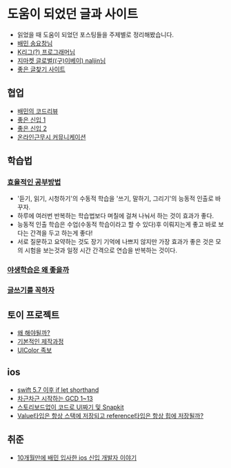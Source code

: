 # 도움이 되었던 글과 사이트
- 읽었을 때 도움이 되었던 포스팅들을 주제별로 정리해봤습니다.
- [배민 송요창님](https://medium.com/@totuworld)
- [K리그(?) 프로그래머님](https://jeho.page/)
- [지마켓 글로벌((구)이베이) naljin님](https://sujinnaljin.medium.com)
- [좋은 글찾기 사이트](https://mysetting.io/)

## 협업
- [배민의 코드리뷰](https://techblog.woowahan.com/2712/)
- [좋은 신입 1](https://medium.com/@totuworld/%EB%82%B4%EA%B0%80-%EB%A7%8C%EB%82%9C-%EC%9D%BC%EC%9E%98%EB%9F%AC-%EC%8B%A0%EC%9E%85%EC%9D%98-%ED%8A%B9%EC%A7%95-75ad4dd7e243)
- [좋은 신입 2](https://medium.com/@totuworld/%EB%82%B4%EA%B0%80-%EB%A7%8C%EB%82%9C-%EC%9D%BC%EC%9E%98%EB%9F%AC-%EC%8B%A0%EC%9E%85%EC%9D%98-%ED%8A%B9%EC%A7%95-part-2-f23a36c3ee7f)
- [온라인근무시 커뮤니케이션](https://medium.com/@totuworld/%EC%98%A8%EB%9D%BC%EC%9D%B8-%EA%B7%BC%EB%AC%B4%ED%99%98%EA%B2%BD%EC%97%90%EC%84%9C-%EC%8B%AC%EB%A6%AC%EC%A0%81-%EC%95%88%EC%A0%84%EA%B0%90-%EB%86%92%EC%9D%B4%EB%8A%94-%EC%89%AC%EC%9A%B4-%EB%B0%A9%EB%B2%95-3%EA%B0%80%EC%A7%80-31849b6a2224)

## 학습법

### [효율적인 공부방법](https://21erick.org/column/6565/)

- '듣기, 읽기, 시청하기'의 수동적 학습을 '쓰기, 말하기, 그리기'의 능동적 인출로 바꾸자.
- 하루에 여러번 반복하는 학습법보다 며칠에 걸쳐 나눠서 하는 것이 효과가 좋다.
- 능동적 인출 학습은 수업(수동적 학습이라고 할 수 있다)후 이뤄지는게 좋고 바로 보다는 간격을 두고 하는게 좋다!
- 서로 질문하고 요약하는 것도 장기 기억에 나쁘지 않지만 가장 효과가 좋은 것은 모의 시험을 보는것과 일정 시간 간격으로 연습을 반복하는 것이다.
### [야생학습은 왜 좋을까](https://medium.com/@totuworld/%EC%95%BC%EC%83%9D%ED%95%99%EC%8A%B5-%ED%95%98%EA%B3%A0-%EC%9E%88%EB%82%98%EC%9A%94-fc35f2954a07)
### [글쓰기를 꼭하자](https://medium.com/@totuworld/%EC%8B%A0%EC%9E%85-%EC%A3%BC%EB%8B%88%EC%96%B4%EC%97%90%EA%B2%8C-%EA%B8%80%EC%93%B0%EA%B8%B0%EA%B0%80-%EC%A3%BC%EB%8A%94-5%EA%B0%80%EC%A7%80-%ED%98%9C%ED%83%9D-93dec2e4a07e)

## 토이 프로젝트
- [왜 해야될까?](https://medium.com/@totuworld/%ED%86%A0%EC%9D%B4-%ED%94%84%EB%A1%9C%EC%A0%9D%ED%8A%B8-%EC%A3%BC%EB%8F%84-%ED%95%99%EC%8A%B5-%EC%84%B1%EC%9E%A5-94fc304984b0)
- [기본적인 제작과정](https://medium.com/@totuworld/%ED%86%A0%EC%9D%B4-%ED%94%84%EB%A1%9C%EC%A0%9D%ED%8A%B8-%EA%B0%80%EC%9D%B4%EB%93%9C-64f9318d197a)
- [UIColor 족보](https://briangrinstead.com/blog/ios-uicolor-picker/)
## ios
- [swift 5.7 이후 if let shorthand](https://zeddios.tistory.com/1359)
- [차근차근 시작하는 GCD 1~13](https://sujinnaljin.medium.com/ios-%EC%B0%A8%EA%B7%BC%EC%B0%A8%EA%B7%BC-%EC%8B%9C%EC%9E%91%ED%95%98%EB%8A%94-gcd-grand-dispatch-queue-1-397db16d0305)
- [스토리보드없이 코드로 UI짜기 및 Snapkit](https://weekoding.tistory.com/9)
- [Value타입은 항상 스택에 저장되고 reference타입은 항상 힙에 저장될까?](https://sujinnaljin.medium.com/ios-swift%EC%9D%98-type%EA%B3%BC-%EB%A9%94%EB%AA%A8%EB%A6%AC-%EC%A0%80%EC%9E%A5-%EA%B3%B5%EA%B0%84-25555c69ccff)
## 취준
- [10개월만에 배민 입사한 ios 신입 개발자 이야기](https://torch-ray.tistory.com/3)
